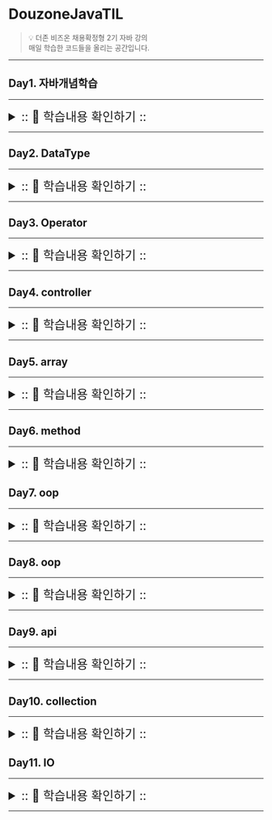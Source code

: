 # DouzoneJavaTIL

> 💡 더존 비즈온 채용확정형 2기 자바 강의 </br>
>매일 학습한 코드들을 올리는 공간입니다. 

---

## Day1. 자바개념학습

---
<details>
<summary style="font-size: x-large">:: 👀 학습내용 확인하기 :: </summary>
<div markdown="1">

</div>
</details>

---

## Day2. DataType

---

<details>
<summary style="font-size: x-large">:: 👀 학습내용 확인하기 :: </summary>
<div markdown="1">

</div>
</details>

---

## Day3. Operator

---

<details>
<summary style="font-size: x-large">:: 👀 학습내용 확인하기 :: </summary>
<div markdown="1">


</div>
</details>

---

## Day4. controller

---

<details>
<summary style="font-size: x-large">:: 👀 학습내용 확인하기 :: </summary>
<div markdown="1">

<h2>확장 for문</h2></h2>

---

>📌 개념
>- 인덱스 없이 배열이나 컬렉션의 값을 읽어올 때 활용한다.

>📌 사용방법
>- for(자료형 변수명 : 컬렉션명 or 배열명) { 반복구문; }

</div>
</details>

---

## Day5. array

---

<details>
<summary style="font-size: x-large">:: 👀 학습내용 확인하기 :: </summary>
<div markdown="1">

---
<h2>📌 정렬</h2>



> ❗️ 선택정렬
>>- 제자리정렬 알고리즘
>>- 단순하게 사용할 수 있다.
>>- 메모리 효율이 좋다
>>- O(n^2)
>>- 방법
>>>1. 주어진 리스트 중 최소값을 찾는다</br>
>>>2. 그 값을 맨앞의 위치한 값과 교체
>>>3. 맨처음 위치를 뺀 나머지 리스트를 같은 방법으로 교체
   
> ❗ 버블정렬
>>-   O(n^2)
>>-   방법
>>>1. 서로 인접한 두원소 크기를 검사한다.
>>>2. 인접한 두수를 계속 비교해 가장 큰 자료가 맨뒤로 가도록 한다.
   
> ❗거품정렬
>>- 단순하기 때문에 자주사용된다 
>>- 원소의 이동이 거품이 수면으로 올라오는 듯한 모습


</div>
</details>

---

## Day6. method

---

<details>
<summary style="font-size: x-large">:: 👀 학습내용 확인하기 :: </summary>
<div markdown="1">

---

<h2>📌 메소드</h2>


>❗️return 값 : 오직 한개의 데이터만 리턴
>>- 상수, 변수, 수식</br>

>❗가변길이 함수</br>
>>- 매개변수명 앞에 ...을 붙여서 가변길이의 매개변수를 받을 수 있다.</br>

> ❗활용</br>
>>- 메인함수 부담 줄이고, 반복적인 코드를 함수로 만들어서 사용하면 재사용성을 높일 수 있다.</br>
>>- 모듈화를 통해 코드의 가독성 향상</br>
>>- 기능 변경 혹은 문제 발생 시 유지보수성 향상</br>

> ❗매개변수와 리턴타입
>> 1) 매개변수없고 리턴타입 없는 경우
>> 2) 매개변수 있고 리턴타입 없는 경우
>> 3) 매개변수 없고 리턴타입 있는 경우
>> 4) 매개변수 있고 리턴타입 있는 경우

>❗메소드 종류
>>- Instance Method : 객채를 생성하고 사용해야한다.(메모리상 할당)</br>
>>- Static Method : 객체생성 없이 바로 사용가능하다.
>>>- object.methodName();</br>
>>>- ClassName.methodName();

>❗overload(중복함수)
>- 개념 : 함수명은 같고, 매개변수의 개수가 다르거나 자료형이 다른 함수
>- 다형성 구현
>>- 예시 - println()</br>
println()</br>
println(boolean x)</br>
println(char x)</br>
println(char[] x)</br>
println(double x)</br>
println(float x)</br>
println(int x)</br>
println(long x)</br>
println(Object x)</br>
println(String x)</br>

>👀 난수만들기
>>1. Math.random() - java.lang
>>   - static 메소드로 클래스 이름.메서드 형태로 사용
>>   - *N 의 형태로 0~N-1 값 추출
>>2. Random Class - java.util package
>>   - 패키지를 임포트해서 객체생성 후 사용
>>   - *N 의 형태로 0~N-1 값 추출


</div>
</details>

## Day7. oop

---

<details>
<summary style="font-size: x-large">:: 👀 학습내용 확인하기 :: </summary>
<div markdown="1">

<h2>📌객체</h2>

> ❗️개념(Object Oriented Programming)
>>- 인간중심의 프로그래밍. 현실세계를 프로그래밍으로 옮겨온 듯이 구현 하는 방법이다.
>>- 객체 생성시, 메모리 할당 -> 힙영역
 
>❗️4가지 특성
>>- 추상화
>>- 캡슐화 : 객체안의 데이터를 바로 접근할 수 있도록 정보를 은닉화 
>>  - 접근지정자
>>      - private : 같은클래스 안에서만 접근 가능
>>      - protected : 같은 패지지에서 접근하는 것이 가능 + 다른패키지에서 상속가능
>>      - default :  같은패키지안에서 접근하는것이 가능 
>>      - public : 어디에서나 접근가능
>>- 다형성 : 하나의 메소드나 클래스가 다양한 방법으로 동작하고 나타나는 성질
>>-  상속 : 동일설명 관계로 이동

> ❗클래스설계
>>- 객체를 생성하기 위한 설계도
>>-  상속(Inheritance)
>>    -   오버라이딩(Override)
>>        - 함수명, 리턴타입, 매개변수 개수가 같은 함수
>>        -  재정의 : 부모객체의 함수를 똑같이 받아와서 자식객체에 맞게 재정의
>>    - 클래스명 extends 부모객체
>>    - 단일상속만 지원
>>    - super
>>        - 상속받은 부모객체의 주소를 갖고있으며, 이것으로 부모객체에 접근한다.
>>        - super() : 부모클래스의 생성자함수
>>    - this
>>        -  객체가 생성될때 그 객체의 시작주소를 갖고 있다. 자기 자신에게 접근할 때 사용
>>        - this() : 생성자 함수의 다른이름 
>>    - 재사용 : 자주사용되는 로직을 만들어서 상속받게 되면 계속해서 사용할 수 있다.
>>    - 확장 : 공통기능을 갖고있는 클래스 하나로 여러형태의 객체를 만들 수 있다.
>>    - 형식
>>        - class Super { // 부모클래스} 
>>        - class Sub extends Super { //자식클래스 }
>>    - 생성자(Constructor)
>>        - 클래스명과 동일하다
>>        - 리턴타입이 없다
>>        - 멤버변수의 초기화를 담당한다.
>>        - 중복정의가 가능하다 (overload)
>>        - default constructor를 갖고 있다.</br>단, 사용자가 생성자 함수를 재정의 하면 디폴트 생성자 함수 기능 상실. 둘다 정의하는 것을 권장
            </br>터미널을 활용해 API문서를 생성하여 default생성자를 글로 확인할 수 있다.
            </br>cd /클래스디렉토리 후 javadoc 클래스명.java
>>    - getter/setter
>>        - 정보은닉</br>  인스턴스들을 private으로 정의해 외부에서 접근불가하게 만듦
            </br>외부에서 객체의 인스턴스에  접근하기 위한 get메서드
            </br>외부에서 객체의 인스턴스를 초기화하기 위한 set메서드
>>        - set과 생성자의 차이</br>1. set은 계속 메서드 호출로 인스턴스를 초기화 해줄 수 있다.</br>2. 생성자는 생성 당시 한번만 인스턴스들을 초기화한다.

</div>
</details>

---

## Day8. oop

---

<details>
<summary style="font-size: x-large">:: 👀 학습내용 확인하기 :: </summary>
<div markdown="1">

</div>
</details>

---

## Day9. api

---

<details>
<summary style="font-size: x-large">:: 👀 학습내용 확인하기 :: </summary>
<div markdown="1">

</div>
</details>

---

## Day10. collection

---

<details>
<summary style="font-size: x-large">:: 👀 학습내용 확인하기 :: </summary>
<div markdown="1">

</div>
</details>

## Day11. IO

---

<details>
<summary style="font-size: x-large">:: 👀 학습내용 확인하기 :: </summary>
<div markdown="1">
 
</div>
</details>
   
---
